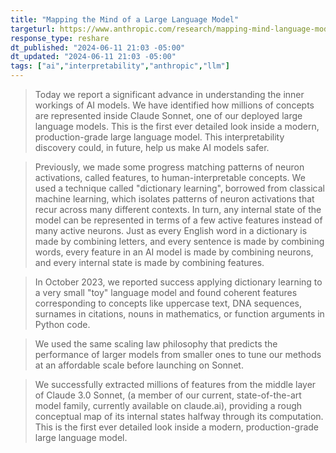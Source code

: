 ```yaml
---
title: "Mapping the Mind of a Large Language Model"
targeturl: https://www.anthropic.com/research/mapping-mind-language-model
response_type: reshare
dt_published: "2024-06-11 21:03 -05:00"
dt_updated: "2024-06-11 21:03 -05:00"
tags: ["ai","interpretability","anthropic","llm"]
---
```


> Today we report a significant advance in understanding the inner workings of AI models. We have identified how millions of concepts are represented inside Claude Sonnet, one of our deployed large language models. This is the first ever detailed look inside a modern, production-grade large language model. This interpretability discovery could, in future, help us make AI models safer.

> Previously, we made some progress matching patterns of neuron activations, called features, to human-interpretable concepts. We used a technique called "dictionary learning", borrowed from classical machine learning, which isolates patterns of neuron activations that recur across many different contexts. In turn, any internal state of the model can be represented in terms of a few active features instead of many active neurons. Just as every English word in a dictionary is made by combining letters, and every sentence is made by combining words, every feature in an AI model is made by combining neurons, and every internal state is made by combining features.

> In October 2023, we reported success applying dictionary learning to a very small "toy" language model and found coherent features corresponding to concepts like uppercase text, DNA sequences, surnames in citations, nouns in mathematics, or function arguments in Python code.

> We used the same scaling law philosophy that predicts the performance of larger models from smaller ones to tune our methods at an affordable scale before launching on Sonnet.

> We successfully extracted millions of features from the middle layer of Claude 3.0 Sonnet, (a member of our current, state-of-the-art model family, currently available on claude.ai), providing a rough conceptual map of its internal states halfway through its computation. This is the first ever detailed look inside a modern, production-grade large language model.

